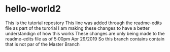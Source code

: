 # hello-world2
This is the tutorial repostory
This line was added through the readme-edits file as part of the turorial
I am making these changes to have a better understandign of how this works
These changes are only being made to the readme-edits file as of 5:00pm Apr 29/2019
So this branch contains contain that is not par of the Master Branch
